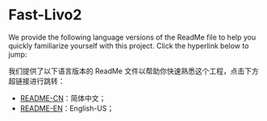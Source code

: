 # Fast-Livo2 

We provide the following language versions of the ReadMe file to help you quickly familiarize yourself with this project. Click the hyperlink below to jump:

我们提供了以下语言版本的 ReadMe 文件以帮助你快速熟悉这个工程，点击下方超链接进行跳转：

* [README-CN](./resources//ReadMe-CN.md)：简体中文；
* [README-EN](./resources//ReadMe-EN.md)：English-US；

